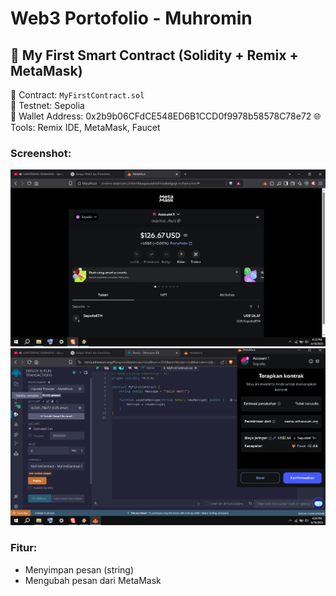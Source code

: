 # Web3 Portofolio - Muhromin

## 🔹 My First Smart Contract (Solidity + Remix + MetaMask)

📄 Contract: `MyFirstContract.sol`  
🧪 Testnet: Sepolia  
🔗 Wallet Address: 0x2b9b06CFdCE548ED6B1CCD0f9978b58578C78e72
🌐 Tools: Remix IDE, MetaMask, Faucet

### Screenshot:
![metamask](./metamask.png)
![deploy](./deploy.png)

### Fitur:
- Menyimpan pesan (string)
- Mengubah pesan dari MetaMask
